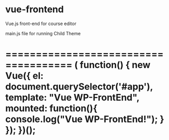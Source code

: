 # vue-frontend

Vue.js front-end for course editor


main.js file for running Child Theme

=====================================
( function() {
 new Vue({
  el: document.querySelector('#app'),
  template: "Vue WP-FrontEnd",
  mounted: function(){
   console.log("Vue WP-FrontEnd!");
 }
});
})();
=====================================

